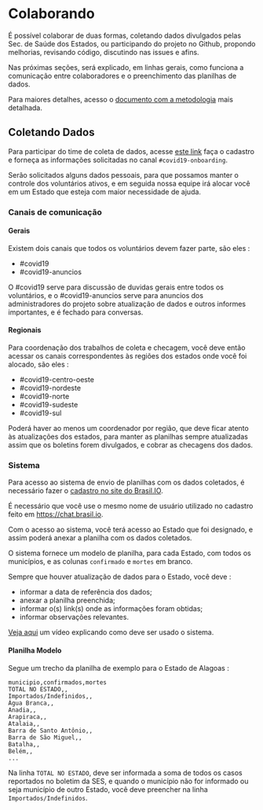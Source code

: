 # Colaborando

É possível colaborar de duas formas, coletando dados divulgados pelas Sec. de Saúde dos Estados, ou participando do projeto no Github, propondo melhorias, revisando código, discutindo nas issues e afins.

Nas próximas seções, será explicado, em linhas gerais, como funciona a comunicação entre colaboradores e o preenchimento das planilhas de dados.

Para maiores detalhes, acesso o [documento com a metodologia](https://docs.google.com/document/d/1escumcbjS8inzAKvuXOQocMcQ8ZCqbyHU5X5hFrPpn4/edit?usp=sharing) mais detalhada.

## Coletando Dados

Para participar do time de coleta de dados, acesse [este link](https://bit.ly/covid19-br-help) faça o cadastro e forneça as informações solicitadas no canal `#covid19-onboarding`.

Serão solicitados alguns dados pessoais, para que possamos manter o controle dos voluntários ativos, e em seguida nossa equipe irá alocar você em um Estado que esteja com maior necessidade de ajuda.

### Canais de comunicação

#### Gerais

Existem dois canais que todos os voluntários devem fazer parte, são eles :

- #covid19
- #covid19-anuncios

O #covid19 serve para discussão de duvidas gerais entre todos os voluntários, e o #covid19-anuncios serve para anuncios dos administradores do projeto sobre atualização de dados e outros informes importantes, e é fechado para conversas.

#### Regionais

Para coordenação dos trabalhos de coleta e checagem, você deve então acessar os canais correspondentes às regiões dos estados onde você foi alocado, são eles :

- #covid19-centro-oeste
- #covid19-nordeste
- #covid19-norte
- #covid19-sudeste
- #covid19-sul

Poderá haver ao menos um coordenador por região, que deve ficar atento às atualizações dos estados, para manter as planilhas sempre atualizadas assim que os boletins forem divulgados, e cobrar as checagens dos dados.

### Sistema

Para acesso ao sistema de envio de planilhas com os dados coletados, é necessário fazer o [cadastro no site do Brasil.IO](https://brasil.io/auth/entrar/).

É necessário que você use o mesmo nome de usuário utilizado no cadastro feito em https://chat.brasil.io.

Com o acesso ao sistema, você terá acesso ao Estado que foi designado, e assim poderá anexar a planilha com os dados coletados.

O sistema fornece um modelo de planilha, para cada Estado, com todos os municípios, e as colunas `confirmado` e `mortes` em branco.

Sempre que houver atualização de dados para o Estado, você deve :

* informar a data de referência dos dados;
* anexar a planilha preenchida;
* informar o(s) link(s) onde as informações foram obtidas;
* informar observações relevantes.

[Veja aqui](https://drive.google.com/open?id=1pORD1BtOJsuQR-MqXcIAPwddx4WBe_mu) um vídeo explicando como deve ser usado o sistema.

#### Planilha Modelo

Segue um trecho da planilha de exemplo para o Estado de Alagoas :

```csv
municipio,confirmados,mortes
TOTAL NO ESTADO,,
Importados/Indefinidos,,
Água Branca,,
Anadia,,
Arapiraca,,
Atalaia,,
Barra de Santo Antônio,,
Barra de São Miguel,,
Batalha,,
Belém,,
...
```

Na linha `TOTAL NO ESTADO`, deve ser informada a soma de todos os casos reportados no boletim da SES, e quando o município não for informado ou seja município de outro Estado, você deve preencher na linha `Importados/Indefinidos`.